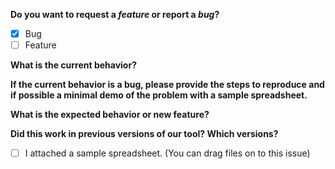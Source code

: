 **Do you want to request a *feature* or report a *bug*?**
- [x] Bug
- [ ] Feature

**What is the current behavior?**

**If the current behavior is a bug, please provide the steps to reproduce and 
if possible a minimal demo of the problem with a sample spreadsheet.**

**What is the expected behavior or new feature?**

**Did this work in previous versions of our tool?  Which versions?**

- [ ] I attached a sample spreadsheet.  (You can drag files on to this issue)
